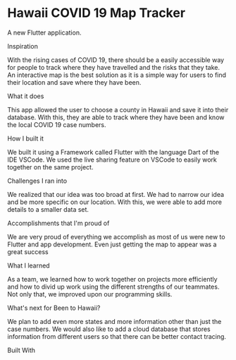 # Hawaii COVID 19 Map Tracker

A new Flutter application.

Inspiration

With the rising cases of COVID 19, there should be a easily accessible way for people to track where they have travelled and the risks that they take. An interactive map is the best solution as it is a simple way for users to find their location and save where they have been.

What it does

This app allowed the user to choose a county in Hawaii and save it into their database. With this, they are able to track where they have been and know the local COVID 19 case numbers.

How I built it

We built it using a Framework called Flutter with the language Dart of the IDE VSCode. We used the live sharing feature on VSCode to easily work together on the same project.

Challenges I ran into

We realized that our idea was too broad at first. We had to narrow our idea and be more specific on our location. With this, we were able to add more details to a smaller data set.

Accomplishments that I'm proud of

We are very proud of everything we accomplish as most of us were new to Flutter and app development. Even just getting the map to appear was a great success

What I learned

As a team, we learned how to work together on projects more efficiently and how to divid up work using the different strengths of our teammates. Not only that, we improved upon our programming skills.

What's next for Been to Hawaii?

We plan to add even more states and more information other than just the case numbers. We would also like to add a cloud database that stores information from different users so that there can be better contact tracing.

Built With
